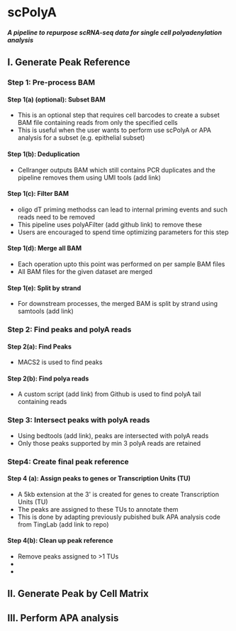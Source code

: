 # scPolyA

#### *A pipeline to repurpose scRNA-seq data for single cell polyadenylation analysis*


## I. Generate Peak Reference

### Step 1: Pre-process BAM

#### Step 1(a) (optional): Subset BAM
* This is an optional step that requires cell barcodes to create a subset BAM file containing reads from only the specified cells
* This is useful when the user wants to perform use scPolyA or APA analysis for a subset (e.g. epithelial subset)

#### Step 1(b): Deduplication
* Cellranger outputs BAM which still contains PCR duplicates and the pipeline removes them using UMI tools (add link)

#### Step 1(c): Filter BAM ##
* oligo dT priming methodss can lead to internal priming events and such reads need to be removed
* This pipeline uses polyAFilter (add github link) to remove these
* Users are encouraged to spend time optimizing parameters for this step

#### Step 1(d): Merge all BAM ##  
* Each operation upto this point was performed on per sample BAM files 
* All BAM files for the given dataset are merged 

#### Step 1(e): Split by strand ##  
* For downstream processes, the merged BAM is split by strand using samtools (add link)

### Step 2: Find peaks and polyA reads

#### Step 2(a): Find Peaks
* MACS2 is used to find peaks

#### Step 2(b): Find polya reads 
* A custom script (add link) from Github is used to find polyA tail containing reads

### Step 3: Intersect peaks with polyA reads 
* Using bedtools (add link), peaks are intersected with polyA reads
* Only those peaks supported by min 3 polyA reads are retained

### Step4: Create final peak reference 

#### Step 4 (a): Assign peaks to genes or Transcription Units (TU) 
* A 5kb extension at the 3' is created for genes to create Transcription Units (TU)
* The peaks are assigned to these TUs to annotate them
* This is done by adapting previously pubished bulk APA analysis code from TingLab (add link to repo)

#### Step 4(b): Clean up peak reference ##
* Remove peaks assigned to >1 TUs
* 
*

## II. Generate Peak by Cell Matrix #####

## III. Perform APA analysis #####
